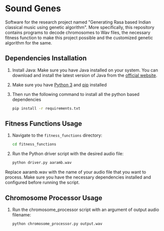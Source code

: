# Sound Genes

Software for the research project named "Generating Rasa based Indian classical music using genetic algorithm".
More specifically, this repository contains programs to decode chromosomes to Wav files, the necessary fitness function to make this project possible and the customized genetic algorithm for the same.

## Dependencies Installation

1. Install Java: Make sure you have Java installed on your system. You can download and install the latest version of Java from the [official website](https://www.java.com/en/download/).

2. Make sure you have [Python 3](https://www.python.org/downloads/) and [pip](https://pip.pypa.io/en/stable/installation/) installed

3. Then run the following command to install all the python based dependencies

	```bat
	pip install -r requirements.txt
	```

## Fitness Functions Usage

1. Navigate to the `fitness_functions` directory:
	```bat
	cd fitness_functions
	```


2. Run the Python driver script with the desired audio file:
	```bat
    python driver.py aaramb.wav
	```
	
Replace aaramb.wav with the name of your audio file that you want to process. Make sure you have the necessary dependencies installed and configured before running the script.

## Chromosome Processor Usage

1. Run the chromosome_processor script with an argument of output audio filename:
	```bat
	python chromosome_processor.py output.wav
	```